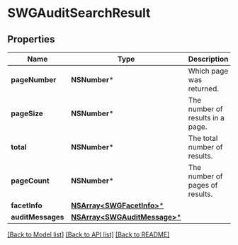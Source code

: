 # SWGAuditSearchResult

## Properties
Name | Type | Description | Notes
------------ | ------------- | ------------- | -------------
**pageNumber** | **NSNumber*** | Which page was returned. | [optional] 
**pageSize** | **NSNumber*** | The number of results in a page. | [optional] 
**total** | **NSNumber*** | The total number of results. | [optional] 
**pageCount** | **NSNumber*** | The number of pages of results. | [optional] 
**facetInfo** | [**NSArray&lt;SWGFacetInfo&gt;***](SWGFacetInfo.md) |  | [optional] 
**auditMessages** | [**NSArray&lt;SWGAuditMessage&gt;***](SWGAuditMessage.md) |  | [optional] 

[[Back to Model list]](../README.md#documentation-for-models) [[Back to API list]](../README.md#documentation-for-api-endpoints) [[Back to README]](../README.md)


